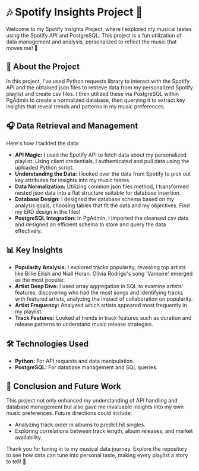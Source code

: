 # 🎶 Spotify Insights Project 🎵

Welcome to my Spotify Insights Project, where I explored my musical tastes using the Spotify API and PostgreSQL. This project is a fun utilization of data management and analysis, personalized to reflect the music that moves me! 🌟

## 🚀 About the Project
In this project, I've used Python requests library to interact with the Spotify API and the obtained json files to retrieve data from my personalized Spotify playlist and create csv files. I then utilized these via PostgreSQL within PgAdmin to create a normalized database, then querying it to extract key insights that reveal trends and patterns in my music preferences.

## 🎧 Data Retrieval and Management
Here's how I tackled the data:
- **API Magic:** I used the Spotify API to fetch data about my personalized playlist. Using client credentials, I authenticated and pull data using the uploaded Python script.
- **Understanding the Data:** I looked over the data from Spotify to pick out key attributes for insights into my music tastes.
- **Data Normalization:** Utilizing common json files method, I transformed nested json data into a flat structure suitable for database insertion.
- **Database Design:** I designed the database schema based on my analysis goals, choosing tables that fit the data and my objectives. Find my ERD design in the files!
- **PostgreSQL Integration:** In PgAdmin, I imported the cleansed csv data and designed an efficient schema to store and query the data effectively.

## 📊 Key Insights
- **Popularity Analysis:** I explored tracks popularity, revealing top artists like Billie Eilish and Niall Horan. Olivia Rodrigo's song 'Vampire' emerged as the most popular.
- **Artist Deep Dive:** I used array aggregation in SQL to examine artists' features, discovering who had the most songs and identifying tracks with featured artists, analyzing the impact of collaboration on popularity.
- **Artist Frequency:** Analyzed which artists appeared most frequently in my playlist.
- **Track Features:** Looked at trends in track features such as duration and release patterns to understand music release strategies.


## 🛠️ Technologies Used
- **Python:** For API requests and data manipulation.
- **PostgreSQL:** For database management and SQL queries.

## 🎤 Conclusion and Future Work
This project not only enhanced my understanding of API handling and database management but also gave me invaluable insights into my own music preferences. Future directions could include:
- Analyzing track order in albums to predict hit singles.
- Exploring correlations between track length, album releases, and market availability.



Thank you for tuning in to my musical data journey. Explore the repository to see how data can tune into personal taste, making every playlist a story to tell! 🎉


